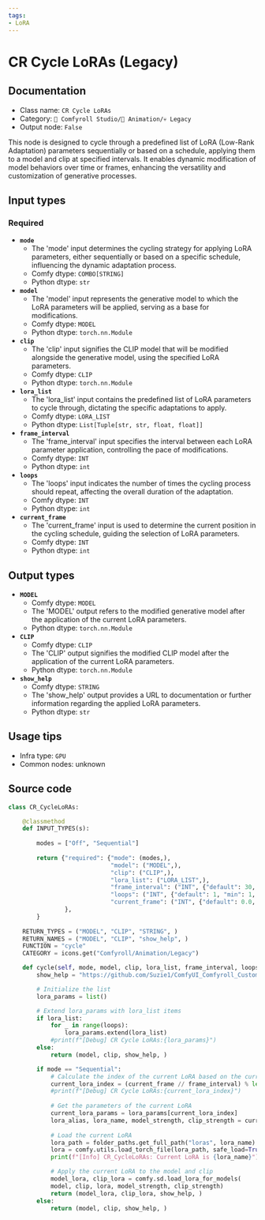 ```yaml
---
tags:
- LoRA
---
```


# CR Cycle LoRAs (Legacy)
## Documentation
- Class name: `CR Cycle LoRAs`
- Category: `🧩 Comfyroll Studio/🎥 Animation/💀 Legacy`
- Output node: `False`

This node is designed to cycle through a predefined list of LoRA (Low-Rank Adaptation) parameters sequentially or based on a schedule, applying them to a model and clip at specified intervals. It enables dynamic modification of model behaviors over time or frames, enhancing the versatility and customization of generative processes.
## Input types
### Required
- **`mode`**
    - The 'mode' input determines the cycling strategy for applying LoRA parameters, either sequentially or based on a specific schedule, influencing the dynamic adaptation process.
    - Comfy dtype: `COMBO[STRING]`
    - Python dtype: `str`
- **`model`**
    - The 'model' input represents the generative model to which the LoRA parameters will be applied, serving as a base for modifications.
    - Comfy dtype: `MODEL`
    - Python dtype: `torch.nn.Module`
- **`clip`**
    - The 'clip' input signifies the CLIP model that will be modified alongside the generative model, using the specified LoRA parameters.
    - Comfy dtype: `CLIP`
    - Python dtype: `torch.nn.Module`
- **`lora_list`**
    - The 'lora_list' input contains the predefined list of LoRA parameters to cycle through, dictating the specific adaptations to apply.
    - Comfy dtype: `LORA_LIST`
    - Python dtype: `List[Tuple[str, str, float, float]]`
- **`frame_interval`**
    - The 'frame_interval' input specifies the interval between each LoRA parameter application, controlling the pace of modifications.
    - Comfy dtype: `INT`
    - Python dtype: `int`
- **`loops`**
    - The 'loops' input indicates the number of times the cycling process should repeat, affecting the overall duration of the adaptation.
    - Comfy dtype: `INT`
    - Python dtype: `int`
- **`current_frame`**
    - The 'current_frame' input is used to determine the current position in the cycling schedule, guiding the selection of LoRA parameters.
    - Comfy dtype: `INT`
    - Python dtype: `int`
## Output types
- **`MODEL`**
    - Comfy dtype: `MODEL`
    - The 'MODEL' output refers to the modified generative model after the application of the current LoRA parameters.
    - Python dtype: `torch.nn.Module`
- **`CLIP`**
    - Comfy dtype: `CLIP`
    - The 'CLIP' output signifies the modified CLIP model after the application of the current LoRA parameters.
    - Python dtype: `torch.nn.Module`
- **`show_help`**
    - Comfy dtype: `STRING`
    - The 'show_help' output provides a URL to documentation or further information regarding the applied LoRA parameters.
    - Python dtype: `str`
## Usage tips
- Infra type: `GPU`
- Common nodes: unknown


## Source code
```python
class CR_CycleLoRAs:

    @classmethod
    def INPUT_TYPES(s):
        
        modes = ["Off", "Sequential"]
    
        return {"required": {"mode": (modes,),
                             "model": ("MODEL",),
                             "clip": ("CLIP",),
                             "lora_list": ("LORA_LIST",),
                             "frame_interval": ("INT", {"default": 30, "min": 0, "max": 999, "step": 1,}),
                             "loops": ("INT", {"default": 1, "min": 1, "max": 1000}),
                             "current_frame": ("INT", {"default": 0.0, "min": 0.0, "max": 9999.0, "step": 1.0,}),                             
                },
        }
    
    RETURN_TYPES = ("MODEL", "CLIP", "STRING", )
    RETURN_NAMES = ("MODEL", "CLIP", "show_help", )
    FUNCTION = "cycle"
    CATEGORY = icons.get("Comfyroll/Animation/Legacy")

    def cycle(self, mode, model, clip, lora_list, frame_interval, loops, current_frame):
        show_help = "https://github.com/Suzie1/ComfyUI_Comfyroll_CustomNodes/wiki/Cycler-Nodes#cr-cycle-loras"

        # Initialize the list
        lora_params = list()

        # Extend lora_params with lora_list items
        if lora_list:
            for _ in range(loops):
                lora_params.extend(lora_list)
            #print(f"[Debug] CR Cycle LoRAs:{lora_params}")            
        else:
            return (model, clip, show_help, )

        if mode == "Sequential":
            # Calculate the index of the current LoRA based on the current_frame and frame_interval
            current_lora_index = (current_frame // frame_interval) % len(lora_params)
            #print(f"[Debug] CR Cycle LoRAs:{current_lora_index}")
            
            # Get the parameters of the current LoRA
            current_lora_params = lora_params[current_lora_index]
            lora_alias, lora_name, model_strength, clip_strength = current_lora_params
            
            # Load the current LoRA
            lora_path = folder_paths.get_full_path("loras", lora_name)
            lora = comfy.utils.load_torch_file(lora_path, safe_load=True)
            print(f"[Info] CR_CycleLoRAs: Current LoRA is {lora_name}")

            # Apply the current LoRA to the model and clip
            model_lora, clip_lora = comfy.sd.load_lora_for_models(
            model, clip, lora, model_strength, clip_strength)
            return (model_lora, clip_lora, show_help, )
        else:
            return (model, clip, show_help, )

```

